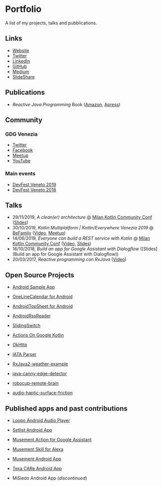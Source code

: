 # Portfolio
A list of my projects, talks and pubblications.



## Links

- [Website](https://www.andreamaglie.com/)
- [Twitter](https://twitter.com/TechIsFun)
- [LinkedIn](https://www.linkedin.com/in/andreamaglie/)
- [GitHub](https://github.com/TechIsFun)
- [Medium](https://medium.com/@TechIsFun)
- [SlideShare](https://www.slideshare.net/AndreaMaglie/presentations)



## Publications

- *Reactive Java Programming* Book ([Amazon](https://www.amazon.com/Reactive-Java-Programming-Andrea-Maglie/dp/1484214293/ref=sr_1_1?keywords=andrea+maglie&qid=1575112130&sr=8-1), [Apress](https://www.apress.com/gp/book/9781484214299))


## Community

### GDG Venezia
  - [Twitter](https://twitter.com/gdgvenezia?s=20)
  - [Facebook](https://www.facebook.com/gdgvenezia/)
  - [Meetup](https://www.meetup.com/it-IT/GDG-Venezia/)
  - [YouTube](https://www.youtube.com/channel/UCnXHsg8plcHc_NuCETV2k6Q)

### Main events
  - [DevFest Veneto 2019](https://devfestvenice.com/)
  - [DevFest Veneto 2018](https://gdg-venezia.github.io/devfest-veneto-18/)


## Talks

- 29/11/2019, *A clean(er) architecture* @ [Milan Kotlin Community Conf](https://milan.kotlincommunityconf.com/) ([Slides](https://www.slideshare.net/AndreaMaglie/a-cleaner-architecture))
- 30/10/2019, *Kotlin Multiplatform | Kotlin/Everywhere Venezia 2019* @ [BeFamily](https://www.befamily.it/) ([Video](https://www.youtube.com/watch?v=gTrdMiGs92M), [Meetup](https://www.meetup.com/it-IT/GDG-Venezia/events/265665209/))
- 14/06/2019, *Everyone can build a REST service with Kotlin* @ [Milan Kotlin Community Conf](https://milan.kotlincommunityconf.com/) ([Video](https://vimeo.com/showcase/5286228/video/279944670), [Slides](https://www.slideshare.net/AndreaMaglie/everyone-can-build-a-rest-service-with-kotlin))
- 16/10/2018, *Build an app for Google Assistant with Dialogflow* ([Slides](Build an app for Google Assistant with Dialogflow))
- 20/03/2017, *Reactive programming con RxJava* ([Video](https://www.youtube.com/watch?v=PYRhpqa-XLw))



## Open Source Projects

- [Android Sample App](https://github.com/TechIsFun/android-sample-app)

- [OneLineCalendar for Android](https://github.com/TechIsFun/OneLineCalendar)

- [AndroidTopSheet for Android](https://github.com/TechIsFun/AndroidTopSheet)

- [AndroidRssReader](https://github.com/TechIsFun/AndroidRssReader)

- [SlidingSwitch](https://github.com/TechIsFun/SlidingSwitch)

- [Actions On Google Kotlin](https://github.com/TechIsFun/actions-on-google-kotlin)

- [OkHttp](https://github.com/TechIsFun/okhttp)

- [IATA Parser](https://github.com/TechIsFun/iata-parser)

- [RxJava2-weather-example](https://github.com/TechIsFun/RxJava2-weather-example)

- [java-canny-edge-detector](https://github.com/TechIsFun/java-canny-edge-detector)

- [robocup-remote-brain](https://github.com/TechIsFun/robocup-remote-brain)

- [audio-haptic-surface-friction](https://github.com/TechIsFun/audio-haptic-surface-friction)


## Published apps and past contributions

- [Loopo Android Audio Player](https://play.google.com/store/apps/details?id=com.andreamaglie.android.abplayer&hl=it)

- [Setlist Android App](https://play.google.com/store/apps/details?id=it.andreamaglie.android.setlistManager&hl=it)

- [Musement Action for Google Assistant](https://assistant.google.com/services/a/uid/000000342910edd7?hl=it-IT)

- [Musement Skill for Alexa](https://www.amazon.it/Musement-S-P-A/dp/B07HMLWGHV)

- [Musement Android App](https://play.google.com/store/apps/details?id=com.musement.android&hl=it)

- [Texa CARe Android App](https://play.google.com/store/apps/details?id=com.texa.care&hl=it)

- MiSiedo Android App (*discontinued*)




